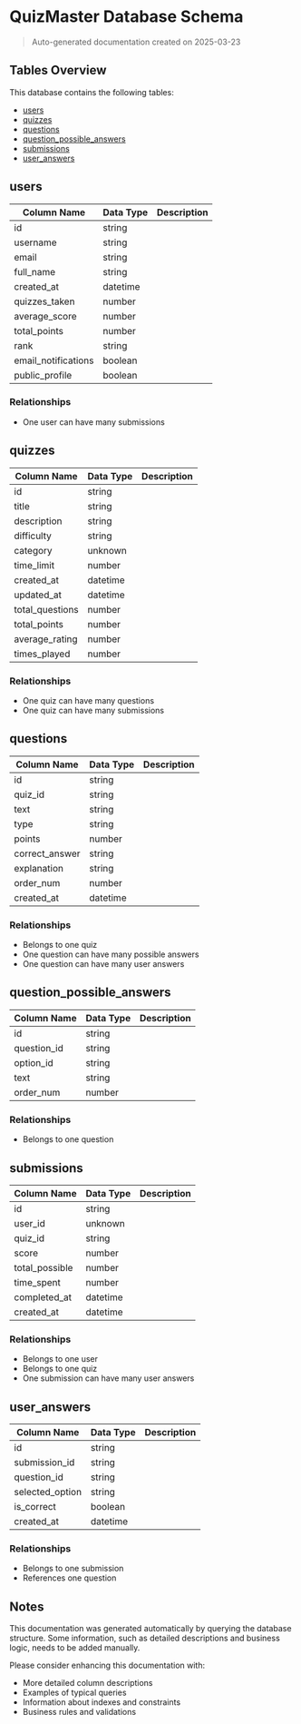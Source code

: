 # QuizMaster Database Schema

> Auto-generated documentation created on 2025-03-23

## Tables Overview

This database contains the following tables:

- [users](#users)
- [quizzes](#quizzes)
- [questions](#questions)
- [question_possible_answers](#question_possible_answers)
- [submissions](#submissions)
- [user_answers](#user_answers)

## users

| Column Name | Data Type | Description |
|-------------|-----------|-------------|
| id | string | |
| username | string | |
| email | string | |
| full_name | string | |
| created_at | datetime | |
| quizzes_taken | number | |
| average_score | number | |
| total_points | number | |
| rank | string | |
| email_notifications | boolean | |
| public_profile | boolean | |

### Relationships

- One user can have many submissions

## quizzes

| Column Name | Data Type | Description |
|-------------|-----------|-------------|
| id | string | |
| title | string | |
| description | string | |
| difficulty | string | |
| category | unknown | |
| time_limit | number | |
| created_at | datetime | |
| updated_at | datetime | |
| total_questions | number | |
| total_points | number | |
| average_rating | number | |
| times_played | number | |

### Relationships

- One quiz can have many questions
- One quiz can have many submissions

## questions

| Column Name | Data Type | Description |
|-------------|-----------|-------------|
| id | string | |
| quiz_id | string | |
| text | string | |
| type | string | |
| points | number | |
| correct_answer | string | |
| explanation | string | |
| order_num | number | |
| created_at | datetime | |

### Relationships

- Belongs to one quiz
- One question can have many possible answers
- One question can have many user answers

## question_possible_answers

| Column Name | Data Type | Description |
|-------------|-----------|-------------|
| id | string | |
| question_id | string | |
| option_id | string | |
| text | string | |
| order_num | number | |

### Relationships

- Belongs to one question

## submissions

| Column Name | Data Type | Description |
|-------------|-----------|-------------|
| id | string | |
| user_id | unknown | |
| quiz_id | string | |
| score | number | |
| total_possible | number | |
| time_spent | number | |
| completed_at | datetime | |
| created_at | datetime | |

### Relationships

- Belongs to one user
- Belongs to one quiz
- One submission can have many user answers

## user_answers

| Column Name | Data Type | Description |
|-------------|-----------|-------------|
| id | string | |
| submission_id | string | |
| question_id | string | |
| selected_option | string | |
| is_correct | boolean | |
| created_at | datetime | |

### Relationships

- Belongs to one submission
- References one question

## Notes

This documentation was generated automatically by querying the database structure. Some information, such as detailed descriptions and business logic, needs to be added manually.

Please consider enhancing this documentation with:

- More detailed column descriptions
- Examples of typical queries
- Information about indexes and constraints
- Business rules and validations

